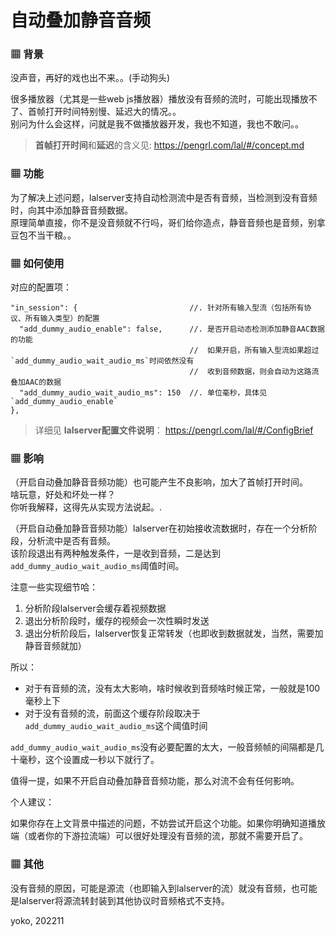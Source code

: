 # 自动叠加静音音频

### ▦ 背景

没声音，再好的戏也出不来。。(手动狗头)

很多播放器（尤其是一些web js播放器）播放没有音频的流时，可能出现播放不了、首帧打开时间特别慢、延迟大的情况。。  
别问为什么会这样，问就是我不做播放器开发，我也不知道，我也不敢问。。

> **首帧打开时间**和**延迟**的含义见: https://pengrl.com/lal/#/concept.md

### ▦ 功能

为了解决上述问题，lalserver支持自动检测流中是否有音频，当检测到没有音频时，向其中添加静音音频数据。  
原理简单直接，你不是没音频就不行吗，哥们给你造点，静音音频也是音频，别拿豆包不当干粮。。

### ▦ 如何使用

对应的配置项：

```
"in_session": {                         //. 针对所有输入型流（包括所有协议、所有输入类型）的配置
  "add_dummy_audio_enable": false,      //. 是否开启动态检测添加静音AAC数据的功能
                                        //  如果开启，所有输入型流如果超过`add_dummy_audio_wait_audio_ms`时间依然没有
                                        //  收到音频数据，则会自动为这路流叠加AAC的数据
  "add_dummy_audio_wait_audio_ms": 150  //. 单位毫秒，具体见`add_dummy_audio_enable`
},
```

> 详细见 **lalserver配置文件说明**： https://pengrl.com/lal/#/ConfigBrief

### ▦ 影响

（开启自动叠加静音音频功能）也可能产生不良影响，加大了首帧打开时间。  
啥玩意，好处和坏处一样？  
你听我解释，这得先从实现方法说起。.

（开启自动叠加静音音频功能）lalserver在初始接收流数据时，存在一个分析阶段，分析流中是否有音频。  
该阶段退出有两种触发条件，一是收到音频，二是达到`add_dummy_audio_wait_audio_ms`阈值时间。  

注意一些实现细节哈：

1. 分析阶段lalserver会缓存着视频数据
2. 退出分析阶段时，缓存的视频会一次性瞬时发送
3. 退出分析阶段后，lalserver恢复正常转发（也即收到数据就发，当然，需要加静音音频就加）

所以：

- 对于有音频的流，没有太大影响，啥时候收到音频啥时候正常，一般就是100毫秒上下
- 对于没有音频的流，前面这个缓存阶段取决于`add_dummy_audio_wait_audio_ms`这个阈值时间

`add_dummy_audio_wait_audio_ms`没有必要配置的太大，一般音频帧的间隔都是几十毫秒，这个设置成一秒以下就行了。

值得一提，如果不开启自动叠加静音音频功能，那么对流不会有任何影响。

个人建议：

如果你存在上文背景中描述的问题，不妨尝试开启这个功能。如果你明确知道播放端（或者你的下游拉流端）可以很好处理没有音频的流，那就不需要开启了。

### ▦ 其他

没有音频的原因，可能是源流（也即输入到lalserver的流）就没有音频，也可能是lalserver将源流转封装到其他协议时音频格式不支持。  

yoko, 202211
